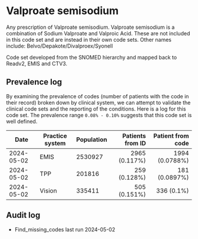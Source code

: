 # Valproate semisodium

Any prescription of Valproate semisodium. Valproate semisodium is a combination of Sodium Valproate and Valproic Acid. These are not included in this code set and are instead in their own code sets. Other names include: Belvo/Depakote/Divalproex/Syonell

Code set developed from the SNOMED hierarchy and mapped back to Readv2, EMIS and CTV3.

## Prevalence log

By examining the prevalence of codes (number of patients with the code in their record) broken down by clinical system, we can attempt to validate the clinical code sets and the reporting of the conditions. Here is a log for this code set. The prevalence range `0.08% - 0.10%` suggests that this code set is well defined.

| Date       | Practice system | Population | Patients from ID | Patient from code |
| ---------- | --------------- | ---------- | ---------------: | ----------------: |
| 2024-05-02 | EMIS            | 2530927    |    2965 (0.117%) |    1994 (0.0788%) |
| 2024-05-02 | TPP             | 201816     |     259 (0.128%) |     181 (0.0897%) |
| 2024-05-02 | Vision          | 335411     |     505 (0.151%) |        336 (0.1%) |

## Audit log

- Find_missing_codes last run 2024-05-02
